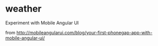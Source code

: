# weather
Experiment with Mobile Angular UI

from
http://mobileangularui.com/blog/your-first-phonegap-app-with-mobile-angular-ui/
